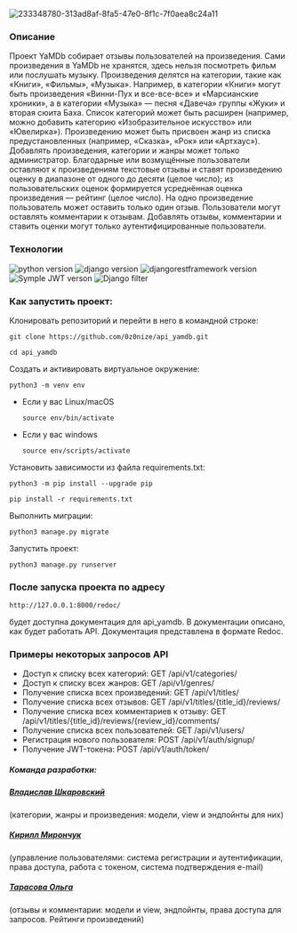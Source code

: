 ![233348780-313ad8af-8fa5-47e0-8f1c-7f0aea8c24a11](https://user-images.githubusercontent.com/112638163/234628575-ccad6d24-c159-424e-933d-4e148c521f46.png)

### Описание
Проект YaMDb собирает отзывы пользователей на произведения. Сами произведения в YaMDb не хранятся, здесь нельзя посмотреть фильм или послушать музыку.
Произведения делятся на категории, такие как «Книги», «Фильмы», «Музыка». Например, в категории «Книги» могут быть произведения «Винни-Пух и все-все-все» и «Марсианские хроники», а в категории «Музыка» — песня «Давеча» группы «Жуки» и вторая сюита Баха. Список категорий может быть расширен (например, можно добавить категорию «Изобразительное искусство» или «Ювелирка»). 
Произведению может быть присвоен жанр из списка предустановленных (например, «Сказка», «Рок» или «Артхаус»). 
Добавлять произведения, категории и жанры может только администратор.
Благодарные или возмущённые пользователи оставляют к произведениям текстовые отзывы и ставят произведению оценку в диапазоне от одного до десяти (целое число); из пользовательских оценок формируется усреднённая оценка произведения — рейтинг (целое число). На одно произведение пользователь может оставить только один отзыв.
Пользователи могут оставлять комментарии к отзывам.
Добавлять отзывы, комментарии и ставить оценки могут только аутентифицированные пользователи.

### Технологии
![python version](https://img.shields.io/badge/Python-3.9.10-green?logo=python)
![django version](https://img.shields.io/badge/Django-3.2-green?logo=django)
![djangorestframework version](https://img.shields.io/badge/djangorestframework-3.12.4-green?logo=django)
![Symple JWT verson](https://img.shields.io/badge/Simple%20JWT-%202.1.0-green?logo=django)
![Django filter](https://img.shields.io/badge/Django%20filter-%2022.1-green?logo=django)

### Как запустить проект:

Клонировать репозиторий и перейти в него в командной строке:

`git clone https://github.com/0z0nize/api_yamdb.git`

`cd api_yamdb`

Cоздать и активировать виртуальное окружение:

`python3 -m venv env`

- Если у вас Linux/macOS
    
    `source env/bin/activate`
    
- Если у вас windows
    
    `source env/scripts/activate`
    

Установить зависимости из файла requirements.txt:

`python3 -m pip install --upgrade pip`

`pip install -r requirements.txt`


Выполнить миграции:

`python3 manage.py migrate`

Запустить проект:

`python3 manage.py runserver`

### После запуска проекта по адресу 

`http://127.0.0.1:8000/redoc/`

будет доступна документация для api_yamdb. В документации описано, как будет работать API. Документация представлена в формате Redoc.

### Примеры некоторых запросов API
* Доступ к списку всех категорий:
GET /api/v1/categories/
* Доступ к списку всех жанров:
GET /api/v1/genres/
* Получение списка всех произведений:
GET /api/v1/titles/
* Получение списка всех отзывов:
GET /api/v1/titles/{title_id}/reviews/
* Получение списка всех комментариев к отзыву:
GET /api/v1/titles/{title_id}/reviews/{review_id}/comments/
* Получение списка всех пользователей:
GET /api/v1/users/
* Регистрация нового пользователя:
POST /api/v1/auth/signup/
* Получение JWT-токена:
POST /api/v1/auth/token/



##### Команда разработки:
##### [_Владислав Шкаровский_](https://github.com/0z0nize)
(категории, жанры и произведения: модели, view и эндпойнты для них)
##### [_Кирилл Мирончук_](https://github.com/kirillicetea)
(управление пользователями: система регистрации и аутентификации, права доступа, работа с токеном, система подтверждения e-mail)
##### [_Тарасова Ольга_](https://github.com/olga159)
(отзывы и комментарии: модели и view, эндпойнты, права доступа для запросов. Рейтинги произведений)
